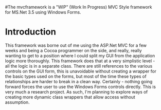 #The mvcframework is a "WIP" (Work In Progress) MVC Style framework for MS.Net 3.5 using Windows Forms.

# Introduction #

This framework was borne out of me using the ASP.Net MVC for a few weeks and being a Cocoa programmer on the side, and really, really wanting to get to a position where I could split my GUI from the application logic more thoroughly. This framework does that at a very simplistic level - all the logic is in a separate class. There are still references to the various controls on the GUI form, this is unavoidable without creating a wrapper for the basic types used on the forms, but most of the time these types of relationships are harder to break in a clean way. Certainly - nothing going forward forces the user to use the Windows Forms controls directly. This is very much a research project. As such, I'm planning to explore ways of creating more dynamic class wrappers that allow access without assumption.
